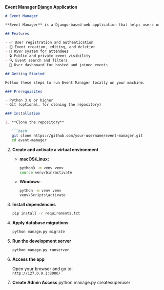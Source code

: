 **Event Manager Django Application** 
```markdown
# Event Manager

**Event Manager** is a Django-based web application that helps users organize, browse, and participate in events. Users can create a free account, host events, manage RSVPs, and discover what's happening in their communities or interest areas.

## Features

- ✅ User registration and authentication
- 🗓️ Event creation, editing, and deletion
- 📩 RSVP system for attendees
- 🔒 Public and private event visibility
- 🔍 Event search and filters
- 👤 User dashboard for hosted and joined events

## Getting Started

Follow these steps to run Event Manager locally on your machine.

### Prerequisites

- Python 3.8 or higher
- Git (optional, for cloning the repository)

### Installation

1. **Clone the repository**

   ```bash
   git clone https://github.com/your-username/event-manager.git
   cd event-manager
   ```

2. **Create and activate a virtual environment**

   - **macOS/Linux:**

     ```bash
     python3 -m venv venv
     source venv/bin/activate
     ```

   - **Windows:**

     ```bash
     python -m venv venv
     venv\Scripts\activate
     ```

3. **Install dependencies**

   ```bash
   pip install -r requirements.txt
   ```

4. **Apply database migrations**

   ```bash
   python manage.py migrate
   ```

5. **Run the development server**

   ```bash
   python manage.py runserver
   ```

6. **Access the app**

   Open your browser and go to:  
   `http://127.0.0.1:8000/`

7. **Create Admin Access**
   python manage.py createsuperuser
